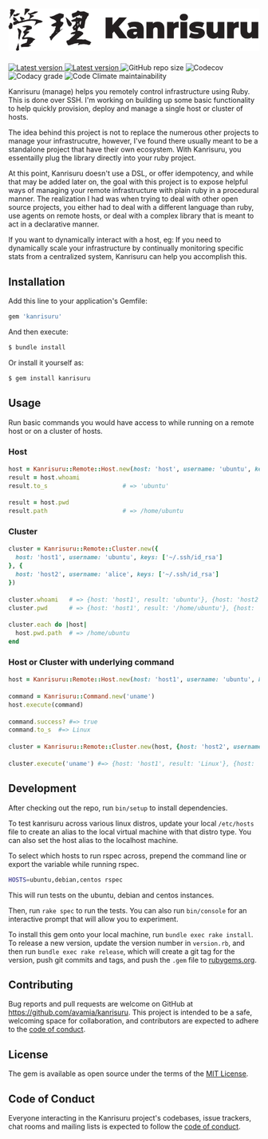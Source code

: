 # ![Kanrisuru](./logo/kanrisuru-logo-h.png "Kanrisuru")
<p>
  <a href="https://rubygems.org/gems/kanrisuru">
    <img src="https://img.shields.io/gem/v/kanrisuru?style=flat-square" alt="Latest version" />
  </a> 
  <a href="https://github.com/avamia/kanrisuru/blob/main/LICENSE.txt">
    <img src="https://img.shields.io/github/license/avamia/kanrisuru?style=flat-square" alt="Latest version" />
  </a> 
  <img src="https://img.shields.io/github/repo-size/avamia/kanrisuru?style=flat-square" alt="GitHub repo size" />
  <img src="https://img.shields.io/codecov/c/gh/avamia/kanrisuru?token=2Q1BE106B2&style=flat-square" alt="Codecov" /> 
  <img src="https://img.shields.io/codacy/grade/9e839eb160bc445ea4e81b64cef22b27?style=flat-square" alt="Codacy grade" />
  <img src="https://img.shields.io/codeclimate/maintainability/avamia/kanrisuru?style=flat-square" alt="Code Climate maintainability" />
</p>

Kanrisuru (manage) helps you remotely control infrastructure using Ruby. This is done over SSH. I'm working on building up some basic functionality to help quickly provision, deploy and manage a single host or cluster of hosts.

The idea behind this project is not to replace the numerous other projects to manage your infrastrucutre, however, I've found there usually meant to be a standalone project that have their own ecosystem. With Kanrisuru, you essentailly plug the library directly into your ruby project.

At this point, Kanrisuru doesn't use a DSL, or offer idempotency, and while that may be added later on, the goal with this project is to expose helpful ways of managing your remote infrastructure with plain ruby in a procedural manner. The realization I had was when trying to deal with other open source projects, you either had to deal with a different language than ruby, use agents on remote hosts, or deal with a complex library that is meant to act in a declarative manner.

If you want to dynamically interact with a host, eg: If you need to dynamically scale your infrastructure by continually monitoring specific stats from a centralized system, Kanrisuru can help you accomplish this.

## Installation

Add this line to your application's Gemfile:

```ruby
gem 'kanrisuru'
```

And then execute:

```bash
$ bundle install
```

Or install it yourself as:

```bash
$ gem install kanrisuru
```

## Usage
Run basic commands you would have access to while running on a remote host or on a cluster of hosts.

### Host
```ruby
host = Kanrisuru::Remote::Host.new(host: 'host', username: 'ubuntu', keys: ['~/.ssh/id_rsa'])
result = host.whoami   
result.to_s						# => 'ubuntu'

result = host.pwd
result.path 					# => /home/ubuntu 
```

### Cluster 
```ruby
cluster = Kanrisuru::Remote::Cluster.new({
  host: 'host1', username: 'ubuntu', keys: ['~/.ssh/id_rsa']
}, {
  host: 'host2', username: 'alice', keys: ['~/.ssh/id_rsa']
})

cluster.whoami   # => {host: 'host1', result: 'ubuntu'}, {host: 'host2', result: 'alice'}
cluster.pwd      # => {host: 'host1', result: '/home/ubuntu'}, {host: 'host2', result: '/home/alice'}

cluster.each do |host|
  host.pwd.path  # => /home/ubuntu
end
```

### Host or Cluster with underlying command
```ruby
host = Kanrisuru::Remote::Host.new(host: 'host1', username: 'ubuntu', keys: ['~/.ssh/id_rsa'])

command = Kanrisuru::Command.new('uname')
host.execute(command)

command.success? #=> true
command.to_s  #=> Linux

cluster = Kanrisuru::Remote::Cluster.new(host, {host: 'host2', username: 'alice', keys: ['~/.ssh/id_rsa']})

cluster.execute('uname') #=> {host: 'host1', result: 'Linux'}, {host: 'host2', result: 'Linux'}
```

## Development

After checking out the repo, run `bin/setup` to install dependencies. 


To test kanrisuru across various linux distros, update your local `/etc/hosts` file to create an alias to the local virtual machine with that distro type. You can also set the host alias to the localhost machine.

To select which hosts to run rspec across, prepend the command line or export the variable while running rspec.

```bash
HOSTS=ubuntu,debian,centos rspec
```

This will run tests on the ubuntu, debian and centos instances.


Then, run `rake spec` to run the tests. You can also run `bin/console` for an interactive prompt that will allow you to experiment.

To install this gem onto your local machine, run `bundle exec rake install`. To release a new version, update the version number in `version.rb`, and then run `bundle exec rake release`, which will create a git tag for the version, push git commits and tags, and push the `.gem` file to [rubygems.org](https://rubygems.org).

## Contributing

Bug reports and pull requests are welcome on GitHub at https://github.com/avamia/kanrisuru. This project is intended to be a safe, welcoming space for collaboration, and contributors are expected to adhere to the [code of conduct](https://github.com/avamia/kanrisuru/blob/master/CODE_OF_CONDUCT.md).

## License

The gem is available as open source under the terms of the [MIT License](https://opensource.org/licenses/MIT).

## Code of Conduct

Everyone interacting in the Kanrisuru project's codebases, issue trackers, chat rooms and mailing lists is expected to follow the [code of conduct](https://github.com/avamia/kanrisuru/blob/master/CODE_OF_CONDUCT.md).

